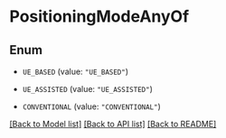 # PositioningModeAnyOf

## Enum


* `UE_BASED` (value: `"UE_BASED"`)

* `UE_ASSISTED` (value: `"UE_ASSISTED"`)

* `CONVENTIONAL` (value: `"CONVENTIONAL"`)


[[Back to Model list]](../README.md#documentation-for-models) [[Back to API list]](../README.md#documentation-for-api-endpoints) [[Back to README]](../README.md)


